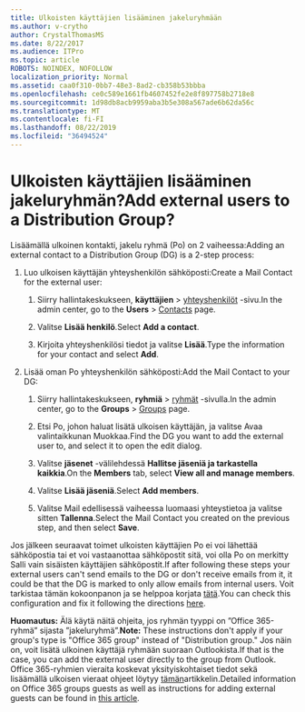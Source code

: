 ```yaml
---
title: Ulkoisten käyttäjien lisääminen jakeluryhmään
ms.author: v-crytho
author: CrystalThomasMS
ms.date: 8/22/2017
ms.audience: ITPro
ms.topic: article
ROBOTS: NOINDEX, NOFOLLOW
localization_priority: Normal
ms.assetid: caa0f310-0bb7-48e3-8ad2-cb358b53bbba
ms.openlocfilehash: ce0c589e1661fb4607452fe2e8f897758b2718e8
ms.sourcegitcommit: 1d98db8acb9959aba3b5e308a567ade6b62da56c
ms.translationtype: MT
ms.contentlocale: fi-FI
ms.lasthandoff: 08/22/2019
ms.locfileid: "36494524"
---
```

# <a name="add-external-users-to-a-distribution-group"></a><span data-ttu-id="5a9cd-102">Ulkoisten käyttäjien lisääminen jakeluryhmän?</span><span class="sxs-lookup"><span data-stu-id="5a9cd-102">Add external users to a Distribution Group?</span></span>

<span data-ttu-id="5a9cd-103">Lisäämällä ulkoinen kontakti, jakelu ryhmä (Po) on 2 vaiheessa:</span><span class="sxs-lookup"><span data-stu-id="5a9cd-103">Adding an external contact to a Distribution Group (DG) is a 2-step process:</span></span>
  
1. <span data-ttu-id="5a9cd-104">Luo ulkoisen käyttäjän yhteyshenkilön sähköposti:</span><span class="sxs-lookup"><span data-stu-id="5a9cd-104">Create a Mail Contact for the external user:</span></span>
    
    1. <span data-ttu-id="5a9cd-105">Siirry hallintakeskukseen, **käyttäjien** > [yhteyshenkilöt](https://admin.microsoft.com/adminportal/home#/Contact) -sivu.</span><span class="sxs-lookup"><span data-stu-id="5a9cd-105">In the admin center, go to the **Users** > [Contacts](https://admin.microsoft.com/adminportal/home#/Contact) page.</span></span> 
    
    2. <span data-ttu-id="5a9cd-106">Valitse **Lisää henkilö**.</span><span class="sxs-lookup"><span data-stu-id="5a9cd-106">Select **Add a contact**.</span></span>
    
    3. <span data-ttu-id="5a9cd-107">Kirjoita yhteyshenkilösi tiedot ja valitse **Lisää**.</span><span class="sxs-lookup"><span data-stu-id="5a9cd-107">Type the information for your contact and select **Add**.</span></span>
    
2. <span data-ttu-id="5a9cd-108">Lisää oman Po yhteyshenkilön sähköposti:</span><span class="sxs-lookup"><span data-stu-id="5a9cd-108">Add the Mail Contact to your DG:</span></span>
    
    1. <span data-ttu-id="5a9cd-109">Siirry hallintakeskukseen, **ryhmiä** > [ryhmät](https://admin.microsoft.com/adminportal/home#/groups) -sivulla.</span><span class="sxs-lookup"><span data-stu-id="5a9cd-109">In the admin center, go to the **Groups** > [Groups](https://admin.microsoft.com/adminportal/home#/groups) page.</span></span> 
    
    2. <span data-ttu-id="5a9cd-110">Etsi Po, johon haluat lisätä ulkoisen käyttäjän, ja valitse Avaa valintaikkunan Muokkaa.</span><span class="sxs-lookup"><span data-stu-id="5a9cd-110">Find the DG you want to add the external user to, and select it to open the edit dialog.</span></span>
    
    3. <span data-ttu-id="5a9cd-111">Valitse **jäsenet** -välilehdessä **Hallitse jäseniä ja tarkastella kaikkia**.</span><span class="sxs-lookup"><span data-stu-id="5a9cd-111">On the **Members** tab, select **View all and manage members**.</span></span> 
    
    4. <span data-ttu-id="5a9cd-112">Valitse **Lisää jäseniä**.</span><span class="sxs-lookup"><span data-stu-id="5a9cd-112">Select **Add members**.</span></span>
    
    5. <span data-ttu-id="5a9cd-113">Valitse Mail edellisessä vaiheessa luomaasi yhteystietoa ja valitse sitten **Tallenna**.</span><span class="sxs-lookup"><span data-stu-id="5a9cd-113">Select the Mail Contact you created on the previous step, and then select **Save**.</span></span>
    
<span data-ttu-id="5a9cd-114">Jos jälkeen seuraavat toimet ulkoisten käyttäjien Po ei voi lähettää sähköpostia tai et voi vastaanottaa sähköpostit sitä, voi olla Po on merkitty Salli vain sisäisten käyttäjien sähköpostit.</span><span class="sxs-lookup"><span data-stu-id="5a9cd-114">If after following these steps your external users can't send emails to the DG or don't receive emails from it, it could be that the DG is marked to only allow emails from internal users.</span></span> <span data-ttu-id="5a9cd-115">Voit tarkistaa tämän kokoonpanon ja se helppoa korjata [tätä](https://support.office.com/article/Fix-email-delivery-issues-for-error-code-5-7-133-in-Office-365-991abc19-7756-438f-abcb-39f69b80f284.aspx).</span><span class="sxs-lookup"><span data-stu-id="5a9cd-115">You can check this configuration and fix it following the directions [here](https://support.office.com/article/Fix-email-delivery-issues-for-error-code-5-7-133-in-Office-365-991abc19-7756-438f-abcb-39f69b80f284.aspx).</span></span>
  
 <span data-ttu-id="5a9cd-116">**Huomautus:** Älä käytä näitä ohjeita, jos ryhmän tyyppi on ”Office 365-ryhmä” sijasta ”jakeluryhmä”.</span><span class="sxs-lookup"><span data-stu-id="5a9cd-116">**Note:** These instructions don't apply if your group's type is "Office 365 group" instead of "Distribution group."</span></span> <span data-ttu-id="5a9cd-117">Jos näin on, voit lisätä ulkoinen käyttäjä ryhmään suoraan Outlookista.</span><span class="sxs-lookup"><span data-stu-id="5a9cd-117">If that is the case, you can add the external user directly to the group from Outlook.</span></span> <span data-ttu-id="5a9cd-118">Office 365-ryhmien vieraita koskevat yksityiskohtaiset tiedot sekä lisäämällä ulkoisen vieraat ohjeet löytyy [tämän](https://support.office.com/article/Guest-access-in-Office-365-Groups-bfc7a840-868f-4fd6-a390-f347bf51aff6.aspx)artikkelin.</span><span class="sxs-lookup"><span data-stu-id="5a9cd-118">Detailed information on Office 365 groups guests as well as instructions for adding external guests can be found in [this article](https://support.office.com/article/Guest-access-in-Office-365-Groups-bfc7a840-868f-4fd6-a390-f347bf51aff6.aspx).</span></span>
  